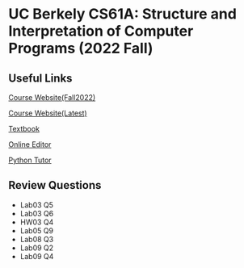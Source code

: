 # UC Berkely CS61A: Structure and Interpretation of Computer Programs (2022 Fall)

## Useful Links

[Course Website(Fall2022)](https://inst.eecs.berkeley.edu/~cs61a/fa22/)

[Course Website(Latest)](https://cs61a.org/)

[Textbook](http://composingprograms.com/)

[Online Editor](https://code.cs61a.org/)

[Python Tutor](https://pythontutor.com/cp/composingprograms.html#mode=edit)

## Review Questions

- Lab03 Q5
- Lab03 Q6
- HW03 Q4
- Lab05 Q9
- Lab08 Q3
- Lab09 Q2
- Lab09 Q4
